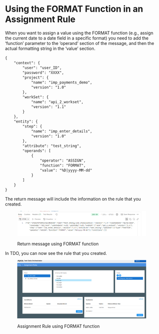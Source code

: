 # Using the FORMAT Function in an Assignment Rule

When you want to assign a value using the FORMAT function (e.g., assign the current date to a date field in a specific format) you need to add the ‘function’ parameter to the ‘operand’ section of the message, and then the actual formatting string in the ‘value’ section.

&#x20;

```
{
    "context": {
        "user": "user_ID",
        "password": "XXXX",
        "project": {
            "name": "imp_payments_demo",
            "version": "1.0"
        },
        "workSet": {
            "name": "api_2_workset",
            "version": "1.1"
        }
    },
    "entity": {
        "step": {
            "name": "imp_enter_details",
            "version": "1.0"
        },
        "attribute": "test_string",      
        "operands": [
            {
                "operator": "ASSIGN",
                "function": "FORMAT",
                "value": "%D|yyyy-MM-dd"
            }      
        ]
    }
}
```

&#x20;

The return message will include the information on the rule that you created.

<figure><img src="../../../../../../.gitbook/assets/image (10) (1) (1).png" alt=""><figcaption><p>Return message using FORMAT function</p></figcaption></figure>

In TDO, you can now see the rule that you created.

<figure><img src="../../../../../../.gitbook/assets/image (11) (1) (1).png" alt=""><figcaption><p>Assignment Rule using FORMAT function</p></figcaption></figure>
